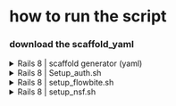 # how to run the script
### download the scaffold_yaml

<details>
  <summary>Rails 8 | scaffold generator (yaml)</summary>

```bash
curl https://raw.githubusercontent.com/jusondac/lazy_script/refs/heads/master/scaffold.yaml > scaffold.yaml
```
### run this command
```bash
sudo curl -s https://raw.githubusercontent.com/jusondac/lazy_script/refs/heads/master/generate_scaffolds.rb > gen_scaffold.rb && chmod +x ./gen_scaffold.rb && ./gen_scaffold.rb
```
### scanson
```bash
curl -s https://raw.githubusercontent.com/jusondac/lazy_script/refs/heads/master/scason
```
</details>

<details>
  <summary>Rails 8 | Setup_auth.sh</summary>
  
  ### Go to your Rails Root path and run this mf script
  ⚠️ this is for Starter, if you use it in the middle of project, don't blame me ⚠️
  ```bash
  curl -s https://raw.githubusercontent.com/jusondac/lazy_script/refs/heads/master/setup_auth.sh | bash
  ```
</details>

<details>
  <summary>Rails 8 | setup_flowbite.sh</summary>
  
  ### Adding flowbite to Rails 8 via Impormap
  
  ```bash
  curl -s https://raw.githubusercontent.com/jusondac/lazy_script/refs/heads/master/setup_flowbite.sh | bash
  ```
</details>

<details>
  <summary>Rails 8 | setup_nsf.sh</summary>
  
  ### Go to your Rails Root path and run this mf script
  ⚠️ this is for Starter, if you use it in the middle of project, don't blame me ⚠️
  ```bash
  curl -s https://raw.githubusercontent.com/jusondac/lazy_script/refs/heads/master/setup_nsf.sh | bash
  ```
</details>
